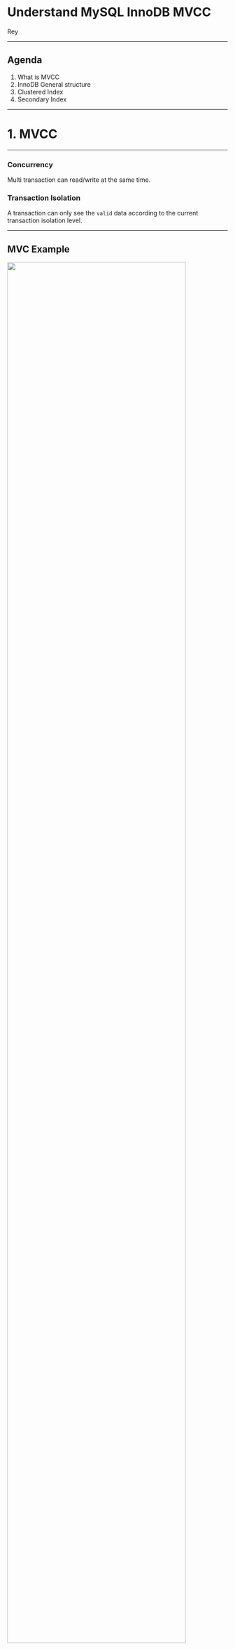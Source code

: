 
# Understand MySQL InnoDB MVCC

Rey

---
## Agenda

1. What is MVCC
2. InnoDB General structure
3. Clustered Index
4. Secondary Index

---
# 1. MVCC

---
### Concurrency
Multi transaction can read/write at the same time.
### Transaction Isolation
A transaction can only see the `valid` data according to the current transaction isolation level.

---
## MVC Example
<img src="innodb-mvcc/assets/innodb_mvcc_example.jpg" style="width: 90%">

---
## Multi-Version Concurrency Controll (MVCC)

* A technique to support concurrency and isolation implemented in MySQL, PostgresQL, Oracle,... |
* Keeping multi versions of the same data, each write creates new version of data item while retaining the old version. |

---
# 2. InnoDB General Structure

---
## General structure
<img src="innodb-mvcc/assets/innodb_general_structure.png">

---
## Tablespace structure
<img src="innodb-mvcc/assets/innodb_tablespace_structure.png">

Note:
- Table's data can be store in a global tablespace or different tablespaces (based on `innodb_file_per_table` flag).
- Tablespace have many segments, each segments have it own responsibilities (leaf node segment, non-leaf node segment, rollback segment).
- Each segment have many extents (64 pages). InnoDB features such as segments, read-ahead requests and the doublewrite buffer use I/O operations that read, write, allocate, or free data one extent at a time.
- 1 Pages is 16KB contains one or more rows
- if a record could not fit on a page, innodb save the remaining data in another space call overflow page and keep a pointer to it.

---
## Page structure

|Name|
|---|
|FIL Header (38)|
|Page Header (56)|
|Infinimum & Supermum Records|
|**User Records**|
|Free Space|
|Page Dictionary|
|FIL Trailer|

---
## Row structure
|Name|
|---|
|Field start header|
|Extra header (6 bytes)|
|**Field contents**|

+++
## Field start header
- List of numbers - where a field starts
- The size of each offset can be one or two bytes.

+++
## Extra header 
|Name|Size|Description|
|---|---|---|
|n_owned|4 bits|num records owned by this record in page dictionary|
|*delete-flag*|1 bit| 1 if record is deleted|
|n_fields|10 bits|num of fields|
|1byte_off_flag|1 bit| 1 if each Field Start Offset is 1 byte long|
|next|16 bits| pointer to the next record|


---
## Clustered index
- Table itself is a B-Tree index ordered by primary key, user columns is attached to it.

---
## Clustered index row structure
- `transaction_id`: the transaction id that insert this record
- `rollback_pointer`: pointer to the previous record version in rollback segment
- `rowID`: in case there are no primary key and also no unique key, rowId will be used behide the scense.

---
## Record visualize:
<img src="innodb-mvcc/assets/row_visualize.png">

---
## MVCC
* **Insert**: insert new row |
* **Update**: copy current row to rollback segment + update user fields + tx_id + rollback pointer |
* **Delete**: treated as an update where delete_flag bit in row header set as 1. |

---
## MVCC Insert (1)
<img src="innodb-mvcc/assets/mvcc_insert_1.png" style="width: 100%;">

---
## MVCC Insert (2)
<img src="innodb-mvcc/assets/mvcc_insert_2.png">

---
## MVCC update (1)
<img src="innodb-mvcc/assets/mvcc_update_1.png">

---
## MVCC update (2)
<img src="innodb-mvcc/assets/mvcc_update_2.png">

---
## MVCC Delete
<img src="innodb-mvcc/assets/mvcc_delete.png">

---
## Const scan type

---
## Secondary index page
* Secondary index is a B-Tree index ordered by index fields, primary key is attached to it |
*-* No hidden fields, just index fields + primary key |

---
## Secondary index:
* **Insert**: insert new index record. |
* **Update**: mark current record as deleted, insert new one. |
* **Delete**: mark as deleted. |

---
## There are no visibility information in secondary index records !!!

---
## Page Header
* PAGE_MAX_TRX_ID: the highest ID of a transaction which might have changed a record on the page (only set for secondary indexes) |
* If PAGE_MAX_TRX_ID of a page is smaller than `up_limit_id`, all index records in that page is visible for all transaction. |
* Or else, InnoDB need to check for visibility in cluster index. |

---
## DEMO

---
## Reference:
- MySQL Documentation
- MySQL Internals Manual
- Percona
- Blog.jcole.us

---
## Thank you for listening!
